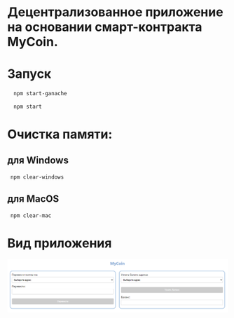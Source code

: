 
# Децентрализованное приложение на основании смарт-контракта MyCoin.

# Запуск
``` 
  npm start-ganache
```
``` 
  npm start
```

# Очистка памяти:
## для Windows
```
 npm clear-windows
```
## для MacOS
```
 npm clear-mac
```

#  Вид приложения

 <img alt="Скриншот приложения" src="./media/screenshot.png"/>
